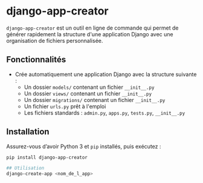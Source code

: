 # django-app-creator

`django-app-creator` est un outil en ligne de commande qui permet de générer rapidement la structure d'une application Django avec une organisation de fichiers personnalisée.

##  Fonctionnalités

- Crée automatiquement une application Django avec la structure suivante :
  - Un dossier `models/` contenant un fichier `__init__.py`
  - Un dossier `views/` contenant un fichier `__init__.py`
  - Un dossier `migrations/` contenant un fichier `__init__.py`
  - Un fichier `urls.py` prêt à l'emploi
  - Les fichiers standards : `admin.py`, `apps.py`, `tests.py`, `__init__.py`

##  Installation

Assurez-vous d’avoir Python 3 et `pip` installés, puis exécutez :

```bash
pip install django-app-creator

## Utilisation
django-create-app <nom_de_l_app>